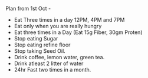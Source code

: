 Plan from 1st Oct - 
- Eat Three times in a day 12PM, 4PM and 7PM
- Eat only when you are really hungry
- Eat three times in a Day (Eat 15g Fiber, 30gm Proten)
- Stop eating Sugar
- Stop eating refine floor
- Stop taking Seed Oil. 
- Drink coffee, lemon water, green tea. 
- Drink atleast 2 litter of water 
- 24hr Fast two times in a month. 

